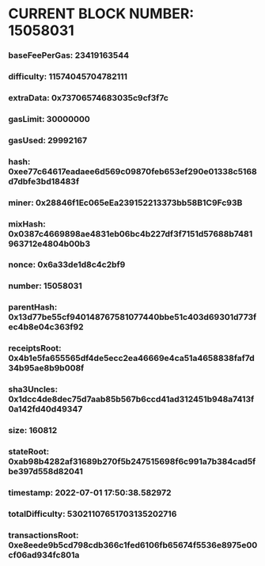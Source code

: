 # CURRENT BLOCK NUMBER: 15058031

### baseFeePerGas: 23419163544
### difficulty: 11574045704782111
### extraData: 0x73706574683035c9cf3f7c
### gasLimit: 30000000
### gasUsed: 29992167
### hash: 0xee77c64617eadaee6d569c09870feb653ef290e01338c5168d7dbfe3bd18483f
### miner: 0x28846f1Ec065eEa239152213373bb58B1C9Fc93B
### mixHash: 0x0387c4669898ae4831eb06bc4b227df3f7151d57688b7481963712e4804b00b3
### nonce: 0x6a33de1d8c4c2bf9
### number: 15058031
### parentHash: 0x13d77be55cf940148767581077440bbe51c403d69301d773fec4b8e04c363f92
### receiptsRoot: 0x4b1e5fa655565df4de5ecc2ea46669e4ca51a4658838faf7d34b95ae8b9b008f
### sha3Uncles: 0x1dcc4de8dec75d7aab85b567b6ccd41ad312451b948a7413f0a142fd40d49347
### size: 160812
### stateRoot: 0xab98b4282af31689b270f5b247515698f6c991a7b384cad5fbe397d558d82041
### timestamp: 2022-07-01 17:50:38.582972
### totalDifficulty: 53021107651703135202716
### transactionsRoot: 0xe8eede9b5cd798cdb366c1fed6106fb65674f5536e8975e00cf06ad934fc801a
